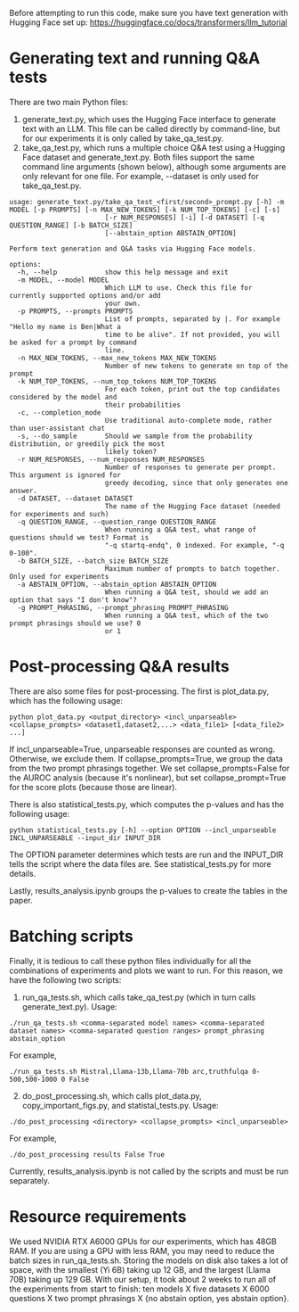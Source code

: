 Before attempting to run this code, make sure you have text generation with Hugging Face set up: https://huggingface.co/docs/transformers/llm_tutorial

# Generating text and running Q&A tests
There are two main Python files:
1. generate_text.py, which uses the Hugging Face interface to generate text with an LLM. This file can be called directly by command-line, but for our experiments it is only called by take_qa_test.py.
2. take_qa_test.py, which runs a multiple choice Q&A test using a Hugging Face dataset and generate_text.py.
Both files support the same command line arguments (shown below), although some arguments are only relevant for one file. For example, --dataset is only used for take_qa_test.py.

```
usage: generate_text.py/take_qa_test_<first/second>_prompt.py [-h] -m MODEL [-p PROMPTS] [-n MAX_NEW_TOKENS] [-k NUM_TOP_TOKENS] [-c] [-s]
                        [-r NUM_RESPONSES] [-i] [-d DATASET] [-q QUESTION_RANGE] [-b BATCH_SIZE]
                        [--abstain_option ABSTAIN_OPTION]

Perform text generation and Q&A tasks via Hugging Face models.

options:
  -h, --help            show this help message and exit
  -m MODEL, --model MODEL
                        Which LLM to use. Check this file for currently supported options and/or add
                        your own.
  -p PROMPTS, --prompts PROMPTS
                        List of prompts, separated by |. For example "Hello my name is Ben|What a
                        time to be alive". If not provided, you will be asked for a prompt by command
                        line.
  -n MAX_NEW_TOKENS, --max_new_tokens MAX_NEW_TOKENS
                        Number of new tokens to generate on top of the prompt
  -k NUM_TOP_TOKENS, --num_top_tokens NUM_TOP_TOKENS
                        For each token, print out the top candidates considered by the model and
                        their probabilities
  -c, --completion_mode
                        Use traditional auto-complete mode, rather than user-assistant chat
  -s, --do_sample       Should we sample from the probability distribution, or greedily pick the most
                        likely token?
  -r NUM_RESPONSES, --num_responses NUM_RESPONSES
                        Number of responses to generate per prompt. This argument is ignored for
                        greedy decoding, since that only generates one answer.
  -d DATASET, --dataset DATASET
                        The name of the Hugging Face dataset (needed for experiments and such)
  -q QUESTION_RANGE, --question_range QUESTION_RANGE
                        When running a Q&A test, what range of questions should we test? Format is
                        "-q startq-endq", 0 indexed. For example, "-q 0-100".
  -b BATCH_SIZE, --batch_size BATCH_SIZE
                        Maximum number of prompts to batch together. Only used for experiments
  -a ABSTAIN_OPTION, --abstain_option ABSTAIN_OPTION
                        When running a Q&A test, should we add an option that says "I don't know"?
  -g PROMPT_PHRASING, --prompt_phrasing PROMPT_PHRASING
                        When running a Q&A test, which of the two prompt phrasings should we use? 0
                        or 1
```

# Post-processing Q&A results
There are also some files for post-processing. The first is plot_data.py, which has the following usage:
```
python plot_data.py <output_directory> <incl_unparseable> <collapse_prompts> <dataset1,dataset2,...> <data_file1> [<data_file2> ...]
```
If incl_unparseable=True, unparseable responses are counted as wrong. Otherwise, we exclude them. If collapse_prompts=True, we group the data from the two prompt phrasings together. We set collapse_prompts=False for the AUROC analysis (because it's nonlinear), but set collapse_prompt=True for the score plots (because those are linear).

There is also statistical_tests.py, which computes the p-values and has the following usage:
```
python statistical_tests.py [-h] --option OPTION --incl_unparseable INCL_UNPARSEABLE --input_dir INPUT_DIR
```
The OPTION parameter determines which tests are run and the INPUT_DIR tells the script where the data files are. See statistical_tests.py for more details.

Lastly, results_analysis.ipynb groups the p-values to create the tables in the paper.

# Batching scripts

Finally, it is tedious to call these python files individually for all the combinations of experiments and plots we want to run. For this reason, we have the following two scripts:
1. run_qa_tests.sh, which calls take_qa_test.py (which in turn calls generate_text.py). Usage:
```
./run_qa_tests.sh <comma-separated model names> <comma-separated dataset names> <comma-separated question ranges> prompt_phrasing abstain_option
```
For example,
```
./run_qa_tests.sh Mistral,Llama-13b,Llama-70b arc,truthfulqa 0-500,500-1000 0 False
```
2. do_post_processing.sh, which calls plot_data.py, copy_important_figs.py, and statistal_tests.py. Usage:
```
./do_post_processing <directory> <collapse_prompts> <incl_unparseable>
```
For example,
```
./do_post_processing results False True
```
Currently, results_analysis.ipynb is not called by the scripts and must be run separately.

# Resource requirements
We used NVIDIA RTX A6000 GPUs for our experiments, which has 48GB RAM. If you are using a GPU with less RAM, you may need to reduce the batch sizes in run_qa_tests.sh. Storing the models on disk also takes a lot of space, with the smallest (Yi 6B) taking up 12 GB, and the largest (Llama 70B) taking up 129 GB. With our setup, it took about 2 weeks to run all of the experiments from start to finish: ten models X five datasets X 6000 questions X two prompt phrasings X {no abstain option, yes abstain option}.